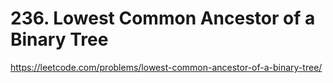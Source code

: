 # 236. Lowest Common Ancestor of a Binary Tree

<https://leetcode.com/problems/lowest-common-ancestor-of-a-binary-tree/>
